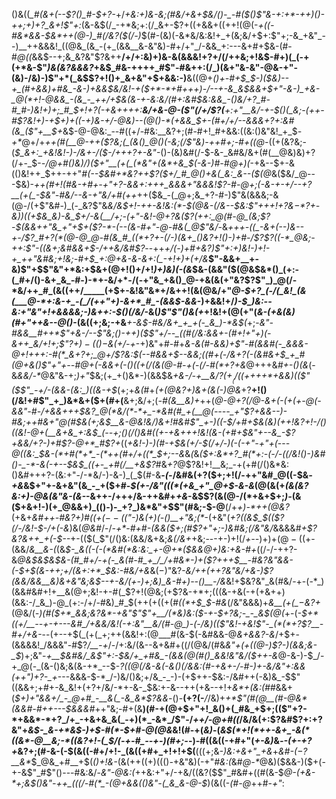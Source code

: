 ()&((*_#(&+(--$?()_#-$+?-*+/_+&:+)&-&;(#&/+&+$&/()-_-#($()$"&-+:+*-++)()-++;+)+?_&+!$"+:_(&-&$(/_-+*&;+:(/_&+-$?+((+&&+((++!(@(-_+((-#&*&&-$&*++(@-)_#(/&?($(/-)_$(#-(&)(-&*&/&:&!+_+(&;&/+$+:$"+;-&_+&"_--)__++&&&!_((@&_(&_-(+_(&&__&-&"&)-#+/+"_/-&&_+:---&+#+$&-(#-#_@((_&&$--+;&_&?&"$?&++__/+/+:&)+)&-&(&&&!+?+/(/++&;+!&$-#+)(_(-+(+*&-$"_)&(&?&&&?_+&$_#&-++++_#$"-#&++:(/_)(&+"&-&"-@&-+"-(&)-/&)-)$"+*(_&$$?+!()+_&+&"+$+&&:-)__&((@+*()+_-#+$_$-)($&)--+_(#+&&)+#&_-&-)+&&$&/&!-+($+*-*+#+++)-/--+-&_&$&&+$+"-&-)_+&-_@(*+!-@&&_-(&_-_++/+$&(&-+-&:&/(#+:&#_$&:&&_-()&/+?_#-#_#-)&!+)+;_#_$+!+?(-_+&++++:__&/+&-@-($"(/+/$?(___+:+"__&/-+_-_$()(_&;-(++-#$?&!+)_-+$+)+((-+)&-+/-@&)--(@()-*(+&&_$+-(#+/+/-_-&&&+?+:&#(&_($"+__$+*&$-@-@&:_--#((+/-#&:__&?+;(#-#+!_#+&&:((&:()&"&!_+_$_-+*_@+/+*++(#(__@-++($?&;(_(&()_@()(-&;(/$"_&_)-++#+;-#+((@-*((+(&?&;-(_$_&+:_+&!&!-)-/&+-/($-/+++?+-&"_-()-(&)&#(/-$-&-_&#&/&+(#(__@&)&)+?(/+-_$-*-/_@+#()&)_/_)($+"__(+(_(*&"+(&*+&_$(-_&-)_#-#_@+)(*-+&--$+-&(()&!++_$++-++"_#(--$&#+*&?++$?($+/_#_@()+&(_&:_&--($(@_&($&/_@---$&)-*++(#+!(#&-+#+_-_+"+?-&&_+:++_+_&&&+"&&&!$?-#-@+;(-&-+-+/--+?__(+(_-$&"-#&/--&-+"&/+#(++*++($&_-(_@+;&_+?-#-)$"&(&&&;-&(@-/(+$"&#-)_(-_&?$"&*&/&$+!-++-&!&:(*-$(@&-(/&--$&:$"+++!+?&$-*$?+-&)_)((+$&_&)-&_$+/_-&(___/+;-(+"-_&!-@+?&($?(++:_@(#-@_(&;$?-$(&&++"&_+"+$+($?-*-(--(&-#+"-@-#&(_@$"&/-*&*+++-((_-&*_+(--)&--+-/$?_#+?(*(@-@_@-#(&_#_((*+?+-(/-)(&+_()&?+!()-)+#-/$?$?((-*_@&;-++:$"-((&+;&#&&+$-/++&/&#$?_--++*_+_/(_-)+#___+&?_)$"+:+)&!-)+!-+_++"&#&;+!&;-#+$__+:_@+&-&-&+:_(_-+!+)+(+/&*__$"-&&+__+-&)$"+$$"&"+*&:+$&+(@+!()+/+!_)+)&)(-(&_$&-(&&"($(@&$&*()_(+:-(_#+/()-&+_&_-#-)-*+-&/+*-/(-+"&_+&()_@-+&(&(+"&?$?$"_)_@(/-*&/++_#_(&((++/_____(+$+-&!&"&*+/&++!(&(@&/+"_@-$+?_(-/(_&!_(&(___@-*+:&-+_-(_/(++"+)-&+*_#_-(&&$-&&-_)+&&!+/_)-$_)&:--&:+"&"+!+&&&&;-)&++:-$()(/&/_-&(_)$"$"()&(+_+!&!+$(@(+$"(_&-($+$&(&)(#+"++&--@()-_(&((+;&;-+&___+-&$-#&/&+_+_+(-_&_)-*&$(_+;-_&"-#&*&__#+*+*$"+&-/--$"&;()-++)($$"+/--_((#(/&:&&+-(#+!+"+)(-&++_&/+!+;$"$?+)-(()-$&(+/-+_-+)&"+#-#+*&-&(_#_-&&_)+_$"-#(&&#(-_&&&-@+!+++:-#(*_&+?+;_@+/$?&:_$(--#&&+$--&_&;((_#+(-/_&+?_(-(&#_&+$_+_#(@+&()$"+"+--#_@+(-&&+(-()((_+(/(&(@-#-+(*-_(/-#(*+?+&_@+++&_#+-()(&_(-&_&&/-*_@&"&-+;_)+"_$&;(+_+()&*-)(&&$&_+&-/-+__&/$?(+__(/((+$+++*+&&)(($"($$"_-+/-(&&-(&:_)((&-+$_(+;+_&(_#+*(+(@&?+)&+(_&(-)_@&*+?__+!()(/&!+#$"_+_)&*&+($+(_#_+(__&+;&/+;(_-#(&__&)+_++(*_@-@+?(/_@-&+(_-(+(+-@(-&_&"-#-/_+&&_++_+$&?_@(*&/(*-*+_-*&#(#_+(__@(----_+"$?+&&--)-#&;_++#&_+"_@(#_$&(+;&$__&_-@&!&/_)&_+!_#&#$"_+-)((-$_/+#+$&(&)(++!&?+!-/()((&!-@+(__&+&_+:&$_(--+;()(/()&#((+-+&+++!&!(&-(+#+$&"+--&_-$?+&&/+?-)+#$?-@+*_#$?+*((_+&!-)-)(#-*+$&(+/-$(/+/-)(-(-+"-*+"+(_--*-@((&:_$&-(*+#(*+*_-(*++(#+/+((*_$+;--&*&_(_&_($+:&*+?_#(*+:-(-/-((/&!()-)&#()-_-*-&(-+--$&$_((+-_+#(/__+&$?_#&_+?_@$?&!+!__&;_-+(+#(/()&*&:()&#+++?-(&:+"-/-*&/-)-&-)_(_$(#-&__-_(-_/&#&(+?($+;+!(/-++"&#_@((-$&*-+&*&$+"+-&+&"(&_-_+($+#-*_$(+-/&"(((*(+&_+"_@+$-_&-&*(@(&(+_(&(&?&:+)-@&(&"&-(&-_-&+$+$-/+++/&-++&#+_+&_-&$$?(&(@-/(*+&+$+;_)-_(&($+&+!-)(+_@&&+)_(()-)-_+?_)&*&"+$$"(#&;-$-@__(/+_+)-*++(@&?_(+&+_&#++-#&?+)_#_$($(+($--(($"-)&(+)(-()__+"&;(*_-(+&"(_+?((&$_$(($?(/-/&!-$-/+(-&_)&(_@&#_/-/_-+*_-_#+#-(&&($+;(#$?+"+;-)&#&;(/&"&/_&&&&#_+$?&?&++_+(-$--_+-(($(_$"(/()&:(&&/&+&;_&(/&$+$_+&;---+-)+!(/_+--_)+)+$(@-(($+-(&&/_&__&-(_(&___$-_&((-(-(*&#(*&:&:_+-@+*($&&_@+)&:+&-#_+_((/-/-++?-&_@&$&$&$&-(#_#+/-+(-_&(#-#_+_/_/+#&*-)+($?+++$__-#&?&"&&-(-$+$(&-++;+/(&+:+*_$&:-#&/+&_&($-)$"&?-*&/++(++?&"&/+&-)$?(&&/&&__&)&+&"&;&$--+-&/(+-)+;&)_&-#+)--()__-/&*&!+$&?&"_&(#&/-+-(-*_)(&&#&#+!+__&(@+;&!-+-#(_$?+!(@&;(+$?&-+*+;(((&-+&(-+(+&++)(&&:-/_&_)-@_(+:-/+/-#&)_#_$(++(+((+(#_$($(*+$_$-#&_(/&"&&&)+*&__(+(_$-$&?+*(@&/(_-)(#($+*_&&;&?&*-+&"$"$"+__/(*&)&:($-+-$+?&;-_-_&$(@(_+-(*-$+*((+/__--+-+---&#_/+&&/&!(-+:&"__&/(#-@_)-(-/&)(($"&!-+&!$"-_(*(*+?$?__-#+/+&-*--(+--+$(_(+(_+;++(&&!+:(@___#(&-$(-&#&&-@_&+&&?-&_/+$+-(&&&&!_/&&&"-#$?_/__-+_/-/+:&/(&--&+&#+((/(@&/(#&_&"+(+((@-)$?-)(&&;&-_$_)+;&"-_+__$&#&/_&$"+:-$&/+_+#&_-(&&(@(#()_&&!&"&/($++-&_@-&-)-$_/-+_@(-_(&-()&;&(&-+*_--$-*$?($(@(/&-_&_(-&()(/&_&:(#-_+&+-_/-#-)+-&/&"+:&&(++"_)+?-_+*---&&&-$-*_/-)&/()&;+/&_-_-)-(+$++-$&:-/&#++(-&)&_-$$"((&&+;+#+-&_&!+(+?+/&/-*+-&-_$&:+-&--++(+&--+!+_&*+(&:(#_#&&+(_$+)+"&&+/_-_@+#_-__&(_-&_&*$?&&_-()-__(+?(-___/_/&)+_+*$"(#(@__(#-@&*(&&#-#++---$&&&#_++"&;-#+(&__)(#-+(@+$+"+!_&()+(_#&_+$+;(($"+?-*+&&*-*+?_/+_-+&+&_&(_-+)(*_-&*_/$"-/_++/-@+#((_/&/&(+:$?&#$?+:+?&"+_&$-_&-+*&$-)+$-#(*-$+#-@(@&_&!(#-+(_&)_-(*&$(*+!(*++-&+_-&(*((&*-@__&;-*((&?+!-(_$_/(-+_-#_--+-)(#+;-*-)-#((&((-+#+"(_+-&)_&_--(+-+?+_&?+;(#-&-(-$(&((-#+/+!-_(&((+#+_+!+!+$(__(((+;&*-)&:+&+"_+&*+_&#-$(-$?__&*_$_@&_+#__+$(_()+!&-_(&(++((+)((()_-_+&"&)(-+"_#&:(_&#_@-*_@&)($&&-)($+(-+-&$"_#$"()---#&:&/-_&"-@&:(_++&:+"+/-+&/((&?($$"_#&#+((#(&-$_@-(+&-*+;&$()&"-++_(((/-#(*_-(@+&&(()&"-(_&_&-@-$_)(&((-_(#-@_++#-_+"_:
